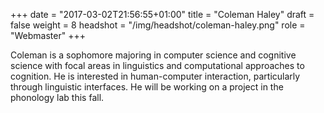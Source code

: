 +++
date = "2017-03-02T21:56:55+01:00"
title = "Coleman Haley"
draft = false
weight = 8
headshot = "/img/headshot/coleman-haley.png"
role = "Webmaster"
+++

Coleman is a sophomore majoring in computer science and cognitive science with focal areas in linguistics and computational approaches to cognition. He is interested in human-computer interaction, particularly through linguistic interfaces. He will be working on a project in the phonology lab this fall.
